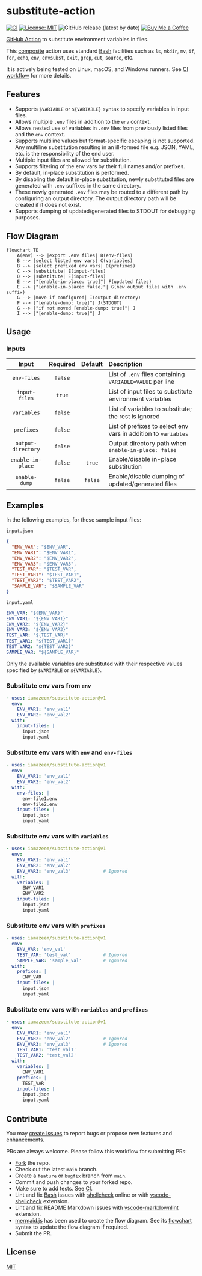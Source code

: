 # substitute-action

[![CI](https://github.com/iamazeem/substitute-action/actions/workflows/ci.yml/badge.svg?branch=main)](https://github.com/iamAzeem/substitute-action/actions/workflows/ci.yml)
[![License: MIT](https://img.shields.io/badge/license-MIT-darkgreen.svg?style=flat-square)](https://github.com/iamAzeem/substitute-action/blob/master/LICENSE)
![GitHub release (latest by date)](https://img.shields.io/github/v/release/iamAzeem/substitute-action?style=flat-square)
[![Buy Me a Coffee](https://img.shields.io/badge/Support-Buy%20Me%20A%20Coffee-orange.svg?style=flat-square)](https://www.buymeacoffee.com/iamazeem)

[GitHub Action](https://docs.github.com/en/actions) to substitute environment
variables in files.

This
[composite](https://docs.github.com/en/actions/creating-actions/about-custom-actions#types-of-actions)
action uses standard
[Bash](https://www.gnu.org/savannah-checkouts/gnu/bash/manual/bash.html)
facilities such as `ls`, `mkdir`, `mv`, `if`, `for`, `echo`, `env`, `envsubst`,
`exit`, `grep`, `cut`, `source`, etc.

It is actively being tested on Linux, macOS, and Windows runners.
See [CI workflow](.github/workflows/ci.yml) for more details.

## Features

- Supports `$VARIABLE` or `${VARIABLE}` syntax to specify variables in input
  files.
- Allows multiple `.env` files in addition to the `env` context.
- Allows nested use of variables in `.env` files from previously listed files
  and the `env` context.
- Supports multiline values but format-specific escaping is not supported. Any
  multiline substitution resulting in an ill-formed file e.g. JSON, YAML, etc.
  is the responsibility of the end user.
- Multiple input files are allowed for substitution.
- Supports filtering of the env vars by their full names and/or prefixes.
- By default, in-place substitution is performed.
- By disabling the default in-place substitution, newly substituted files are
  generated with `.env` suffixes in the same directory.
- These newly generated `.env` files may be routed to a different path by
  configuring an output directory. The output directory path will be created if
  it does not exist.
- Supports dumping of updated/generated files to STDOUT for debugging purposes.

## Flow Diagram

```mermaid
flowchart TD
    A(env) --> |export .env files| B(env-files)
    B --> |select listed env vars| C(variables)
    B --> |select prefixed env vars| D(prefixes)
    C --> |substitute| E(input-files)
    D --> |substitute| E(input-files)
    E --> |"[enable-in-place: true]"| F(updated files)
    E --> |"[enable-in-place: false]"| G(new output files with .env suffix)
    G --> |move if configured| I(output-directory)
    F --> |"[enable-dump: true]"| J(STDOUT)
    G --> |"if not moved [enable-dump: true]"| J
    I --> |"[enable-dump: true]"| J
```

## Usage

### Inputs

|       Input        | Required | Default | Description                                                    |
| :----------------: | :------: | :-----: | :------------------------------------------------------------- |
|    `env-files`     | `false`  |         | List of `.env` files containing `VARIABLE=VALUE` per line      |
|   `input-files`    |  `true`  |         | List of input files to substitute environment variables        |
|    `variables`     | `false`  |         | List of variables to substitute; the rest is ignored           |
|     `prefixes`     | `false`  |         | List of prefixes to select env vars in addition to `variables` |
| `output-directory` | `false`  |         | Output directory path when `enable-in-place: false`            |
| `enable-in-place`  | `false`  | `true`  | Enable/disable in-place substitution                           |
|   `enable-dump`    | `false`  | `false` | Enable/disable dumping of updated/generated files              |

## Examples

In the following examples, for these sample input files:

`input.json`

```json
{
  "ENV_VAR": "$ENV_VAR",
  "ENV_VAR1": "$ENV_VAR1",
  "ENV_VAR2": "$ENV_VAR2",
  "ENV_VAR3": "$ENV_VAR3",
  "TEST_VAR": "$TEST_VAR",
  "TEST_VAR1": "$TEST_VAR1",
  "TEST_VAR2": "$TEST_VAR2",
  "SAMPLE_VAR": "$SAMPLE_VAR"
}
```

`input.yaml`

```yaml
ENV_VAR: "${ENV_VAR}"
ENV_VAR1: "${ENV_VAR1}"
ENV_VAR2: "${ENV_VAR2}"
ENV_VAR3: "${ENV_VAR3}"
TEST_VAR: "${TEST_VAR}"
TEST_VAR1: "${TEST_VAR1}"
TEST_VAR2: "${TEST_VAR2}"
SAMPLE_VAR: "${SAMPLE_VAR}"
```

Only the available variables are substituted with their respective values
specified by `$VARIABLE` or `${VARIABLE}`.

### Substitute env vars from `env`

```yml
- uses: iamazeem/substitute-action@v1
  env:
    ENV_VAR1: 'env_val1'
    ENV_VAR2: 'env_val2'
  with:
    input-files: |
      input.json
      input.yaml
```

### Substitute env vars with `env` and `env-files`

```yml
- uses: iamazeem/substitute-action@v1
  env:
    ENV_VAR1: 'env_val1'
    ENV_VAR2: 'env_val2'
  with:
    env-files: |
      env-file1.env
      env-file2.env
    input-files: |
      input.json
      input.yaml
```

### Substitute env vars with `variables`

```yml
- uses: iamazeem/substitute-action@v1
  env:
    ENV_VAR1: 'env_val1'
    ENV_VAR2: 'env_val2'
    ENV_VAR3: 'env_val3'            # Ignored
  with:
    variables: |
      ENV_VAR1
      ENV_VAR2
    input-files: |
      input.json
      input.yaml
```

### Substitute env vars with `prefixes`

```yml
- uses: iamazeem/substitute-action@v1
  env:
    ENV_VAR: 'env_val'
    TEST_VAR: 'test_val'            # Ignored
    SAMPLE_VAR: 'sample_val'        # Ignored
  with:
    prefixes: |
      ENV_VAR
    input-files: |
      input.json
      input.yaml
```

### Substitute env vars with `variables` and `prefixes`

```yml
- uses: iamazeem/substitute-action@v1
  env:
    ENV_VAR1: 'env_val1'
    ENV_VAR2: 'env_val2'            # Ignored
    ENV_VAR3: 'env_val3'            # Ignored
    TEST_VAR1: 'test_val1'
    TEST_VAR2: 'test_val2'
  with:
    variables: |
      ENV_VAR1
    prefixes: |
      TEST_VAR
    input-files: |
      input.json
      input.yaml
```

## Contribute

You may [create
issues](https://github.com/iamazeem/substitute-action/issues/new/choose) to report
bugs or propose new features and enhancements.

PRs are always welcome. Please follow this workflow for submitting PRs:

- [Fork](https://github.com/iamazeem/substitute-action/fork) the repo.
- Check out the latest `main` branch.
- Create a `feature` or `bugfix` branch from `main`.
- Commit and push changes to your forked repo.
- Make sure to add tests. See [CI](./.github/workflows/ci.yml).
- Lint and fix
  [Bash](https://www.gnu.org/savannah-checkouts/gnu/bash/manual/bash.html)
  issues with [shellcheck](https://www.shellcheck.net/) online or with
  [vscode-shellcheck](https://github.com/vscode-shellcheck/vscode-shellcheck)
  extension.
- Lint and fix README Markdown issues with
  [vscode-markdownlint](https://github.com/DavidAnson/vscode-markdownlint)
  extension.
- [mermaid.js](https://mermaid.js.org/) has been used to create the flow
  diagram. See its [flowchart](https://mermaid.js.org/syntax/flowchart.html)
  syntax to update the flow diagram if required.
- Submit the PR.

## License

[MIT](LICENSE)
